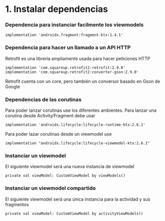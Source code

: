 
# 1. Instalar dependencias

### Dependencia para instanciar facilmente los viewmodels
```
implementation 'androidx.fragment:fragment-ktx:1.4.1'
```
### Dependencia para hacer un llamado a un API HTTP
Retrofit es una librería ampliamente usada para hacer peticiones HTTP
```
implementation 'com.squareup.retrofit2:retrofit:2.9.0'
implementation 'com.squareup.retrofit2:converter-gson:2.9.0'
```
Retrofit cuenta con un core, pero también un conversor basado en Gson de Google

### Dependencias de las corutinas
Para poder lanzar corutinas use los diferentes ambientes. Para lanzar una corutina desde Activity/Fragment debe usar
```
implementation 'androidx.lifecycle:lifecycle-runtime-ktx:2.6.1'
```

Para poder lazar corutinas desde un viewmodel use
```
implementation "androidx.lifecycle:lifecycle-viewmodel-ktx:2.6.1"

```


### Instanciar un viewmodel
El siguiente viewmodel será una nueva instancia de viewmodel
```
private val viewModel: CustomViewModel by viewModels()
```

### Instanciar un viewmodel compartido
El siguiente viewmodel será una única instancia para la actividad y sus fragmentos
```
private val viewModel: CustomViewModel by activityViewModels()
```



